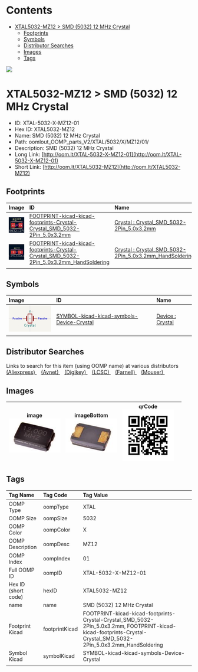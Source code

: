 



Contents
========

* [XTAL5032-MZ12 > SMD (5032) 12 MHz Crystal](#xtal5032-mz12--smd-5032-12-mhz-crystal)
	* [Footprints](#footprints)
	* [Symbols](#symbols)
	* [Distributor Searches](#distributor-searches)
	* [Images](#images)
	* [Tags](#tags)
  
![][im]
# XTAL5032-MZ12 > SMD (5032) 12 MHz Crystal

- ID: XTAL-5032-X-MZ12-01
- Hex ID: XTAL5032-MZ12
- Name: SMD (5032) 12 MHz Crystal
- Path: oomlout_OOMP_parts_V2/XTAL/5032/X/MZ12/01/
- Description: SMD (5032) 12 MHz Crystal
- Long Link: [http://oom.lt/XTAL-5032-X-MZ12-01](http://oom.lt/XTAL-5032-X-MZ12-01)
- Short Link: [http://oom.lt/XTAL5032-MZ12](http://oom.lt/XTAL5032-MZ12)

## Footprints
  

|Image|ID|Name|
| :--- | :--- | :--- |
|[![](https://raw.githubusercontent.com/oomlout/oomlout_OOMP_eda_V2/main/FOOTPRINT/kicad/kicad-footprints/Crystal/Crystal_SMD_5032-2Pin_5.0x3.2mm/image_140.png)](https://github.com/oomlout/oomlout_OOMP_eda_V2/tree/main/FOOTPRINT/kicad/kicad-footprints/Crystal/Crystal_SMD_5032-2Pin_5.0x3.2mm/)|[FOOTPRINT-kicad-kicad-footprints-Crystal-Crystal_SMD_5032-2Pin_5.0x3.2mm](https://github.com/oomlout/oomlout_OOMP_eda_V2/tree/main/FOOTPRINT/kicad/kicad-footprints/Crystal/Crystal_SMD_5032-2Pin_5.0x3.2mm/)|[Crystal : Crystal_SMD_5032-2Pin_5.0x3.2mm](https://github.com/oomlout/oomlout_OOMP_eda_V2/tree/main/FOOTPRINT/kicad/kicad-footprints/Crystal/Crystal_SMD_5032-2Pin_5.0x3.2mm/)|
|[![](https://raw.githubusercontent.com/oomlout/oomlout_OOMP_eda_V2/main/FOOTPRINT/kicad/kicad-footprints/Crystal/Crystal_SMD_5032-2Pin_5.0x3.2mm_HandSoldering/image_140.png)](https://github.com/oomlout/oomlout_OOMP_eda_V2/tree/main/FOOTPRINT/kicad/kicad-footprints/Crystal/Crystal_SMD_5032-2Pin_5.0x3.2mm_HandSoldering/)|[FOOTPRINT-kicad-kicad-footprints-Crystal-Crystal_SMD_5032-2Pin_5.0x3.2mm_HandSoldering](https://github.com/oomlout/oomlout_OOMP_eda_V2/tree/main/FOOTPRINT/kicad/kicad-footprints/Crystal/Crystal_SMD_5032-2Pin_5.0x3.2mm_HandSoldering/)|[Crystal : Crystal_SMD_5032-2Pin_5.0x3.2mm_HandSoldering](https://github.com/oomlout/oomlout_OOMP_eda_V2/tree/main/FOOTPRINT/kicad/kicad-footprints/Crystal/Crystal_SMD_5032-2Pin_5.0x3.2mm_HandSoldering/)|
||||

## Symbols
  

|Image|ID|Name|
| :--- | :--- | :--- |
|[![](https://raw.githubusercontent.com/oomlout/oomlout_OOMP_eda_V2/main/SYMBOL/kicad/kicad-symbols/Device/Crystal/image_140.png)](https://github.com/oomlout/oomlout_OOMP_eda_V2/tree/main/SYMBOL/kicad/kicad-symbols/Device/Crystal/)|[SYMBOL-kicad-kicad-symbols-Device-Crystal](https://github.com/oomlout/oomlout_OOMP_eda_V2/tree/main/SYMBOL/kicad/kicad-symbols/Device/Crystal/)|[Device : Crystal](https://github.com/oomlout/oomlout_OOMP_eda_V2/tree/main/SYMBOL/kicad/kicad-symbols/Device/Crystal/)|
||||

## Distributor Searches
  
Links to search for this item (using OOMP name) at various distributors  
[(Aliexpress) ](https://www.aliexpress.com/wholesale?SearchText=SMD+5032+12+MHz+Crystal)&nbsp;&nbsp;&nbsp;[(Avnet) ](https://www.avnet.com/shop/us/search/SMD+5032+12+MHz+Crystal)&nbsp;&nbsp;&nbsp;[(Digikey) ](https://www.digikey.co.uk/en/products/result?s=SMD+5032+12+MHz+Crystal)&nbsp;&nbsp;&nbsp;[(LCSC) ](https://www.lcsc.com/search?q=SMD+5032+12+MHz+Crystal)&nbsp;&nbsp;&nbsp;[(Farnell) ](https://uk.farnell.com/search?st=SMD+5032+12+MHz+Crystal)&nbsp;&nbsp;&nbsp;[(Mouser) ](https://www.mouser.com/c/?q=SMD+5032+12+MHz+Crystal)&nbsp;&nbsp;&nbsp;
## Images
  

|image<br>[![](https://raw.githubusercontent.com/oomlout/oomlout_OOMP_parts_V2/main/XTAL/5032/X/MZ12/01/image_140.jpg)](https://github.com/oomlout/oomlout_OOMP_parts_V2/tree/main/XTAL/5032/X/MZ12/01/image.jpg)|imageBottom<br>[![](https://raw.githubusercontent.com/oomlout/oomlout_OOMP_parts_V2/main/XTAL/5032/X/MZ12/01/image_BOTTOM_140.jpg)](https://github.com/oomlout/oomlout_OOMP_parts_V2/tree/main/XTAL/5032/X/MZ12/01/image_BOTTOM.jpg)|qrCode<br>[![](https://raw.githubusercontent.com/oomlout/oomlout_OOMP_parts_V2/main/XTAL/5032/X/MZ12/01/qrCode_140.png)](https://github.com/oomlout/oomlout_OOMP_parts_V2/tree/main/XTAL/5032/X/MZ12/01/qrCode.png)||
| :---: | :---: | :---: | :---: |

## Tags
  

|Tag Name|Tag Code|Tag Value|
| :--- | :--- | :--- |
|OOMP Type|oompType|XTAL|
|OOMP Size|oompSize|5032|
|OOMP Color|oompColor|X|
|OOMP Description|oompDesc|MZ12|
|OOMP Index|oompIndex|01|
|Full OOMP ID|oompID|XTAL-5032-X-MZ12-01|
|Hex ID (short code)|hexID|XTAL5032-MZ12|
|name|name|SMD (5032) 12 MHz Crystal|
|Footprint Kicad|footprintKicad|FOOTPRINT-kicad-kicad-footprints-Crystal-Crystal_SMD_5032-2Pin_5.0x3.2mm, FOOTPRINT-kicad-kicad-footprints-Crystal-Crystal_SMD_5032-2Pin_5.0x3.2mm_HandSoldering|
|Symbol Kicad|symbolKicad|SYMBOL-kicad-kicad-symbols-Device-Crystal|
||||



[im]: image_450.jpg
